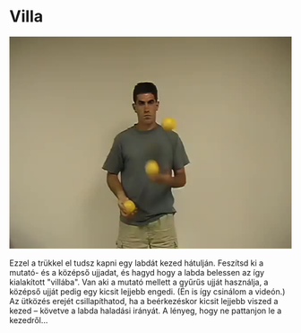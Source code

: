 # Villa

![forkcatch](/resources/videos/poster/forkcatch.jpg)

Ezzel a trükkel el tudsz kapni egy labdát kezed hátulján. Feszítsd ki a mutató- és a középső ujjadat, és hagyd hogy a labda belessen az így kialakított "villába". Van aki a mutató mellett a gyűrűs ujját használja, a középső ujját pedig egy kicsit lejjebb engedi. (Én is így csinálom a videón.) Az ütközés erejét csillapíthatod, ha a beérkezéskor kicsit lejjebb viszed a kezed – követve a labda haladási irányát. A lényeg, hogy ne pattanjon le a kezedről…


